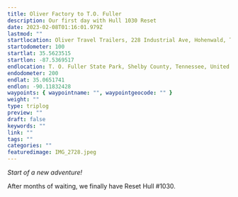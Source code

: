 ```yaml
---
title: Oliver Factory to T.O. Fuller
description: Our first day with Hull 1030 Reset
date: 2023-02-08T01:16:01.979Z
lastmod: ""
startlocation: Oliver Travel Trailers, 228 Industrial Ave, Hohenwald, TN 38462
startodometer: 100
startlat: 35.5623515
startlon: -87.5369517
endlocation: T. O. Fuller State Park, Shelby County, Tennessee, United States
endodometer: 200
endlat: 35.0651741
endlon: -90.11832428
waypoints: { waypointname: "", waypointgeocode: "" }
weight: ""
type: triplog
preview: ""
draft: false
keywords: ""
link: ""
tags: ""
categories: ""
featuredimage: IMG_2728.jpeg
---
```

_Start of a new adventure!_

After months of waiting, we finally have Reset Hull #1030. 

